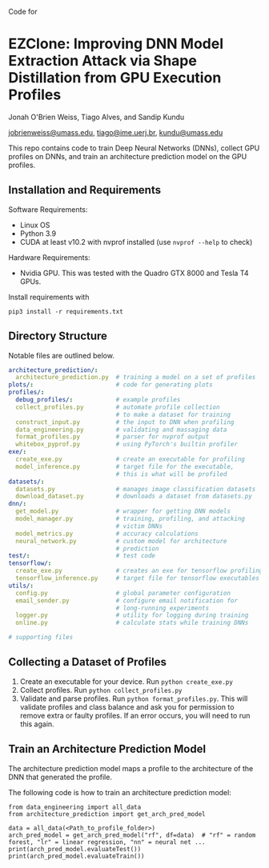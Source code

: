 Code for
# EZClone: Improving DNN Model Extraction Attack via Shape Distillation from GPU Execution Profiles

Jonah O'Brien Weiss, Tiago Alves, and Sandip Kundu

jobrienweiss@umass.edu, tiago@ime.uerj.br, kundu@umass.edu

This repo contains code to train Deep Neural Networks (DNNs), collect GPU profiles on DNNs, and train an architecture prediction model on the GPU profiles. 

## Installation and Requirements

Software Requirements:
* Linux OS
* Python 3.9
* CUDA at least v10.2 with nvprof installed (use ```nvprof --help``` to check)

Hardware Requirements:
* Nvidia GPU.  This was tested with the Quadro GTX 8000 and Tesla T4 GPUs.

Install requirements with 
```
pip3 install -r requirements.txt
```

## Directory Structure

Notable files are outlined below.

```yaml
architecture_prediction/:
  architecture_prediction.py  # training a model on a set of profiles
plots/:                       # code for generating plots
profiles/:                  
  debug_profiles/:            # example profiles
  collect_profiles.py         # automate profile collection
                              # to make a dataset for training
  construct_input.py          # the input to DNN when profiling
  data_engineering.py         # validating and massaging data
  format_profiles.py          # parser for nvprof output
  whitebox_pyprof.py          # using PyTorch's builtin profiler
exe/:
  create_exe.py               # create an executable for profiling
  model_inference.py          # target file for the executable,
                              # this is what will be profiled
datasets/:
  datasets.py                 # manages image classification datasets
  download_dataset.py         # downloads a dataset from datasets.py
dnn/:
  get_model.py                # wrapper for getting DNN models
  model_manager.py            # training, profiling, and attacking
                              # victim DNNs
  model_metrics.py            # accuracy calculations
  neural_network.py           # custom model for architecture
                              # prediction
test/:                        # test code
tensorflow/:
  create_exe.py               # creates an exe for tensorflow profiling
  tensorflow_inference.py     # target file for tensorflow executables
utils/:
  config.py                   # global parameter configuration
  email_sender.py             # configure email notification for
                              # long-running experiments
  logger.py                   # utility for logging during training
  online.py                   # calculate stats while training DNNs

# supporting files
```

## Collecting a Dataset of Profiles

1. Create an executable for your device. Run ```python create_exe.py```
2. Collect profiles.  Run ```python collect_profiles.py```
3. Validate and parse profiles.  Run ```python format_profiles.py```.  This will validate profiles and class balance and ask you for permission to remove extra or faulty profiles.  If an error occurs, you will need to run this again.

## Train an Architecture Prediction Model

The architecture prediction model maps a profile to the architecture of the DNN that generated the profile.

The following code is how to train an architecture prediction model:

```
from data_engineering import all_data
from architecture_prediction import get_arch_pred_model

data = all_data(<Path_to_profile_folder>)
arch_pred_model = get_arch_pred_model("rf", df=data)  # "rf" = random forest, "lr" = linear regression, "nn" = neural net ...
print(arch_pred_model.evaluateTest())
print(arch_pred_model.evaluateTrain())
```
